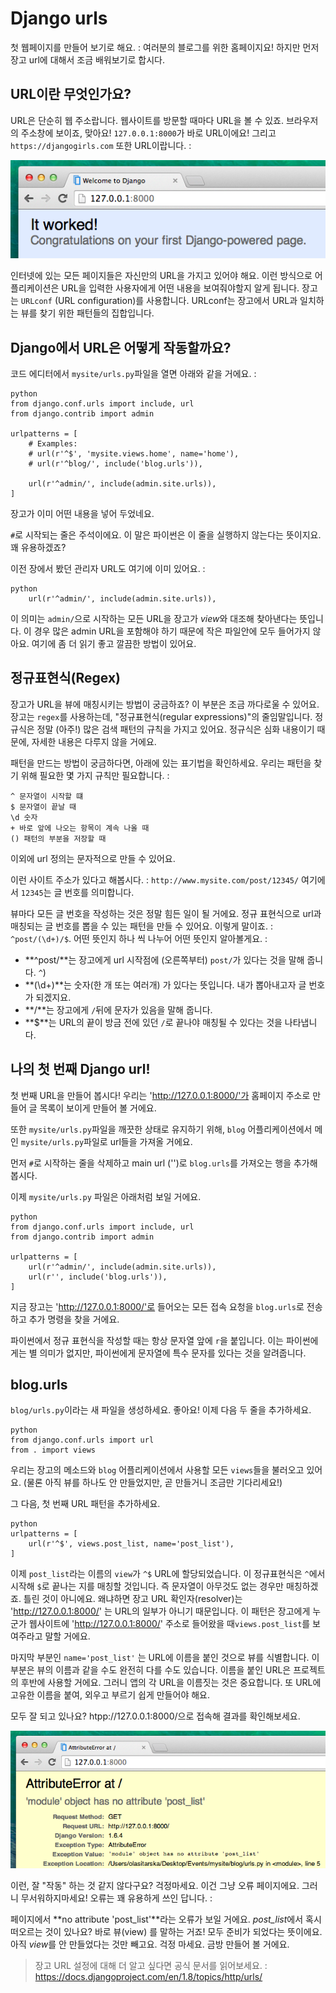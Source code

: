 # Django urls

첫 웹페이지를 만들어 보기로 해요. : 여러분의 블로그를 위한 홈페이지요! 하지만 먼저 장고 url에 대해서 조금 배워보기로 합시다.

## URL이란 무엇인가요?

URL은 단순히 웹 주소랍니다. 웹사이트를 방문할 때마다 URL을 볼 수 있죠. 브라우저의 주소창에 보이죠, 맞아요! `127.0.0.1:8000`가 바로 URL이에요! 그리고 `https://djangogirls.com` 또한 URL이랍니다. :

![URL][1]

 [1]: images/url.png

인터넷에 있는 모든 페이지들은 자신만의 URL을 가지고 있어야 해요. 이런 방식으로 어플리케이션은 URL을 입력한 사용자에게 어떤 내용을 보여줘야할지 알게 됩니다. 장고는 `URLconf` (URL configuration)를 사용합니다. URLconf는 장고에서 URL과 일치하는 뷰를 찾기 위한 패턴들의 집합입니다.

## Django에서 URL은 어떻게 작동할까요?

코드 에디터에서 `mysite/urls.py`파일을 열면 아래와 같을 거에요. :

    python
    from django.conf.urls import include, url
    from django.contrib import admin

    urlpatterns = [
        # Examples:
        # url(r'^$', 'mysite.views.home', name='home'),
        # url(r'^blog/', include('blog.urls')),

        url(r'^admin/', include(admin.site.urls)),
    ]


장고가 이미 어떤 내용을 넣어 두었네요.

`#`로 시작되는 줄은 주석이에요. 이 말은 파이썬은 이 줄을 실행하지 않는다는 뜻이지요. 꽤 유용하겠죠?

이전 장에서 봤던 관리자 URL도 여기에 이미 있어요. :

    python
        url(r'^admin/', include(admin.site.urls)),


이 의미는 `admin/`으로 시작하는 모든 URL을 장고가 *view*와 대조해 찾아낸다는 뜻입니다. 이 경우 많은 admin URL을 포함해야 하기 때문에 작은 파일안에 모두 들어가지 않아요. 여기에 좀 더 읽기 좋고 깔끔한 방법이 있어요.

## 정규표현식(Regex)

장고가 URL을 뷰에 매칭시키는 방법이 궁금하죠? 이 부분은 조금 까다로울 수 있어요. 장고는 `regex`를 사용하는데, "정규표현식(regular expressions)"의 줄임말입니다. 정규식은 정말 (아주!) 많은 검색 패턴의 규칙을 가지고 있어요. 정규식은 심화 내용이기 때문에, 자세한 내용은 다루지 않을 거에요.

패턴을 만드는 방법이 궁금하다면, 아래에 있는 표기법을 확인하세요. 우리는 패턴을 찾기 위해 필요한 몇 가지 규칙만 필요합니다. :

    ^ 문자열이 시작할 떄
    $ 문자열이 끝날 때
    \d 숫자
    + 바로 앞에 나오는 항목이 계속 나올 때
    () 패턴의 부분을 저장할 때


이외에 url 정의는 문자적으로 만들 수 있어요.

이런 사이트 주소가 있다고 해봅시다. : `http://www.mysite.com/post/12345/` 여기에서 `12345`는 글 번호를 의미합니다.

뷰마다 모든 글 번호을 작성하는 것은 정말 힘든 일이 될 거에요. 정규 표현식으로 url과 매칭되는 글 번호를 뽑을 수 있는 패턴을 만들 수 있어요. 이렇게 말이죠. : `^post/(\d+)/$`. 어떤 뜻인지 하나 씩 나누어 어떤 뜻인지 알아볼게요. :

*   **^post/**는 장고에게 url 시작점에 (오른쪽부터) `post/`가 있다는 것을 말해 줍니다. `^`)
*   **(\d+)**는 숫자(한 개 또는 여러개) 가 있다는 뜻입니다. 내가 뽑아내고자 글 번호가 되겠지요.
*   **/**는 장고에게 `/`뒤에 문자가 있음을 말해 줍니다.
*   **$**는 URL의 끝이 방금 전에 있던 `/`로 끝나야 매칭될 수 있다는 것을 나타냅니다.

## 나의 첫 번째 Django url!

첫 번째 URL을 만들어 봅시다! 우리는 'http://127.0.0.1:8000/'가 홈페이지 주소로 만들어 글 목록이 보이게 만들어 볼 거에요.

또한 `mysite/urls.py`파일을 깨끗한 상태로 유지하기 위해, `blog` 어플리케이션에서 메인 `mysite/urls.py`파일로 url들을 가져올 거에요.

먼저 `#`로 시작하는 줄을 삭제하고 main url ('')로 `blog.urls`를 가져오는 행을 추가해 봅시다.

이제 `mysite/urls.py` 파일은 아래처럼 보일 거에요.

    python
    from django.conf.urls import include, url
    from django.contrib import admin

    urlpatterns = [
        url(r'^admin/', include(admin.site.urls)),
        url(r'', include('blog.urls')),
    ]


지금 장고는 'http://127.0.0.1:8000/'로 들어오는 모든 접속 요청을 `blog.urls`로 전송하고 추가 명령을 찾을 거에요.

파이썬에서 정규 표현식을 작성할 때는 항상 문자열 앞에 `r`을 붙입니다. 이는 파이썬에게는 별 의미가 없지만, 파이썬에게 문자열에 특수 문자를 있다는 것을 알려줍니다.

## blog.urls

`blog/urls.py`이라는 새 파일을 생성하세요. 좋아요! 이제 다음 두 줄을 추가하세요.

    python
    from django.conf.urls import url
    from . import views


우리는 장고의 메소드와 `blog` 어플리케이션에서 사용할 모든 `views`들을 불러오고 있어요. (물론 아직 뷰를 하나도 안 만들었지만, 곧 만들거니 조금만 기다리세요!)

그 다음, 첫 번째 URL 패턴을 추가하세요.

    python
    urlpatterns = [
        url(r'^$', views.post_list, name='post_list'),
    ]


이제 `post_list`라는 이름의 `view`가 `^$` URL에 할당되었습니다. 이 정규표현식은 `^`에서 시작해 `$`로 끝나는 지를 매칭할 것입니다. 즉 문자열이 아무것도 없는 경우만 매칭하겠죠. 틀린 것이 아니에요. 왜냐하면 장고 URL 확인자(resolver)는 'http://127.0.0.1:8000/' 는 URL의 일부가 아니기 때문입니다. 이 패턴은 장고에게 누군가 웹사이트에 'http://127.0.0.1:8000/' 주소로 들어왔을 때`views.post_list`를 보여주라고 말할 거에요.

마지막 부분인 `name='post_list'` 는 URL에 이름을 붙인 것으로 뷰를 식별합니다. 이 부분은 뷰의 이름과 같을 수도 완전히 다를 수도 있습니다. 이름을 붙인 URL은 프로젝트의 후반에 사용할 거에요. 그러니 앱의 각 URL을 이름짓는 것은 중요합니다. 또 URL에 고유한 이름을 붙여, 외우고 부르기 쉽게 만들어야 해요.

모두 잘 되고 있나요? htpp://127.0.0.1:8000/으로 접속해 결과를 확인해보세요.

![Error][2]

 [2]: images/error1.png

이런, 잘 "작동" 하는 것 같지 않다구요? 걱정마세요. 이건 그냥 오류 페이지에요. 그러니 무서워하지마세요! 오류는 꽤 유용하게 쓰인 답니다. :

페이지에서 **no attribute 'post_list'**라는 오류가 보일 거에요. *post_list*에서 혹시 떠오르는 것이 있나요? 바로 뷰(view) 를 말하는 거죠! 모두 준비가 되었다는 뜻이에요. 아직 *view*를 안 만들었다는 것만 빼고요. 걱정 마세요. 금방 만들어 볼 거에요.

> 장고 URL 설정에 대해 더 알고 싶다면 공식 문서를 읽어보세요. : https://docs.djangoproject.com/en/1.8/topics/http/urls/
